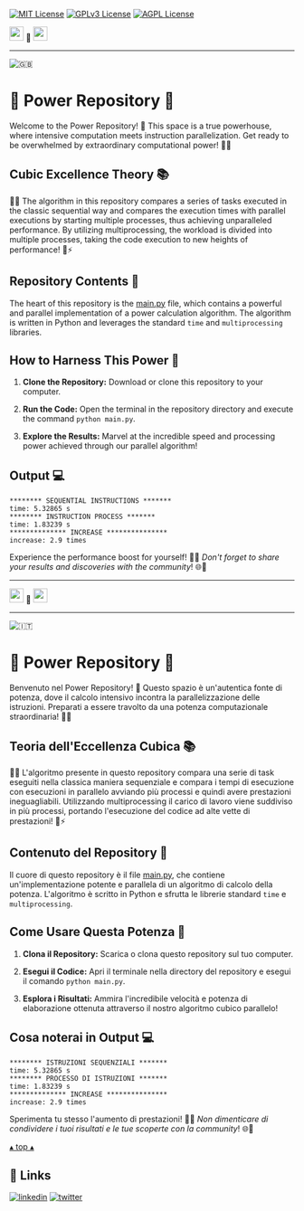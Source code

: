 [![MIT License](https://img.shields.io/badge/License-MIT-green.svg)](https://choosealicense.com/licenses/mit/)
[![GPLv3 License](https://img.shields.io/badge/License-GPL%20v3-yellow.svg)](https://opensource.org/licenses/)
[![AGPL License](https://img.shields.io/badge/license-AGPL-blue.svg)](http://www.gnu.org/licenses/agpl-3.0)

<a name="TOP"></a>

<a href="#IT"><img style="height:25px" src="https://em-content.zobj.net/thumbs/60/whatsapp/352/flag-italy_1f1ee-1f1f9.png" /></a>
🤍
<a href="#EN"><img style="height:25px" src="https://em-content.zobj.net/thumbs/60/whatsapp/352/flag-united-kingdom_1f1ec-1f1e7.png" /></a>

<hr />


![🇬🇧](https://em-content.zobj.net/thumbs/60/whatsapp/352/flag-united-kingdom_1f1ec-1f1e7.png) <a name="EN"></a>
# 🚀 **Power Repository** 🚀

Welcome to the Power Repository!
🌟 This space is a true powerhouse, where intensive computation meets instruction parallelization.
Get ready to be overwhelmed by extraordinary computational power! 🚄💨

## Cubic Excellence Theory 📚

🧠💡 The algorithm in this repository compares a series of tasks executed in the classic sequential way and compares the execution times with parallel executions by starting multiple processes, thus achieving unparalleled performance.
By utilizing multiprocessing, the workload is divided into multiple processes, taking the code execution to new heights of performance! 🚀⚡

## Repository Contents 🧩

The heart of this repository is the [main.py](./main.py) file, which contains a powerful and parallel implementation of a power calculation algorithm.
The algorithm is written in Python and leverages the standard `time` and `multiprocessing` libraries.

## How to Harness This Power 🚀

1. **Clone the Repository:** Download or clone this repository to your computer.

2. **Run the Code:** Open the terminal in the repository directory and execute the command `python main.py`.

3. **Explore the Results:** Marvel at the incredible speed and processing power achieved through our parallel algorithm!

## Output 💻

```
******** SEQUENTIAL INSTRUCTIONS *******
time: 5.32865 s
******** INSTRUCTION PROCESS *******
time: 1.83239 s
************** INCREASE ***************
increase: 2.9 times
```

Experience the performance boost for yourself! 🎉💪
*Don't forget to share your results and discoveries with the community*! 🌐👥


<hr/>

<a href="#IT"><img style="height:25px" src="https://em-content.zobj.net/thumbs/60/whatsapp/352/flag-italy_1f1ee-1f1f9.png" /></a> 🤍 <a href="#EN"><img style="height:25px" src="https://em-content.zobj.net/thumbs/60/whatsapp/352/flag-united-kingdom_1f1ec-1f1e7.png" /></a>

<hr />


![🇮🇹](https://em-content.zobj.net/thumbs/60/whatsapp/352/flag-italy_1f1ee-1f1f9.png) <a name="IT"></A>

# 🚀 **Power Repository** 🚀

Benvenuto nel Power Repository! 🌟
Questo spazio è un'autentica fonte di potenza, dove il calcolo intensivo incontra la parallelizzazione delle istruzioni.
Preparati a essere travolto da una potenza computazionale straordinaria! 🚄💨

## Teoria dell'Eccellenza Cubica 📚

🧠💡 L'algoritmo presente in questo repository compara una serie di task eseguiti nella classica maniera sequenziale e compara i tempi di esecuzione con esecuzioni in parallelo avviando più processi e quindi avere prestazioni ineguagliabili.
Utilizzando multiprocessing il carico di lavoro viene suddiviso in più processi, portando l'esecuzione del codice ad alte vette di prestazioni! 🚀⚡

## Contenuto del Repository 🧩

Il cuore di questo repository è il file [main.py](./main.py), che contiene un'implementazione potente e parallela di un algoritmo di calcolo della potenza.
L'algoritmo è scritto in Python e sfrutta le librerie standard `time` e `multiprocessing`.

## Come Usare Questa Potenza 🚀

1. **Clona il Repository:** Scarica o clona questo repository sul tuo computer.

2. **Esegui il Codice:** Apri il terminale nella directory del repository e esegui il comando `python main.py`.

3. **Esplora i Risultati:** Ammira l'incredibile velocità e potenza di elaborazione ottenuta attraverso il nostro algoritmo cubico parallelo!

## Cosa noterai in Output 💻

```
******** ISTRUZIONI SEQUENZIALI *******
time: 5.32865 s
******** PROCESSO DI ISTRUZIONI *******
time: 1.83239 s
************** INCREASE ***************
increase: 2.9 times
```

Sperimenta tu stesso l'aumento di prestazioni! 🎉💪
*Non dimenticare di condividere i tuoi risultati e le tue scoperte con la community*! 🌐👥


<a href="#TOP">&utrif; top &utrif;</a>

## 🔗 Links
[![linkedin](https://img.shields.io/badge/linkedin-0A66C2?style=for-the-badge&logo=linkedin&logoColor=white)](https://www.linkedin.com/in/biagio-rosario-greco-77145774/)
[![twitter](https://img.shields.io/badge/twitter-1DA1F2?style=for-the-badge&logo=twitter&logoColor=white)](https://twitter.com/birg_81)